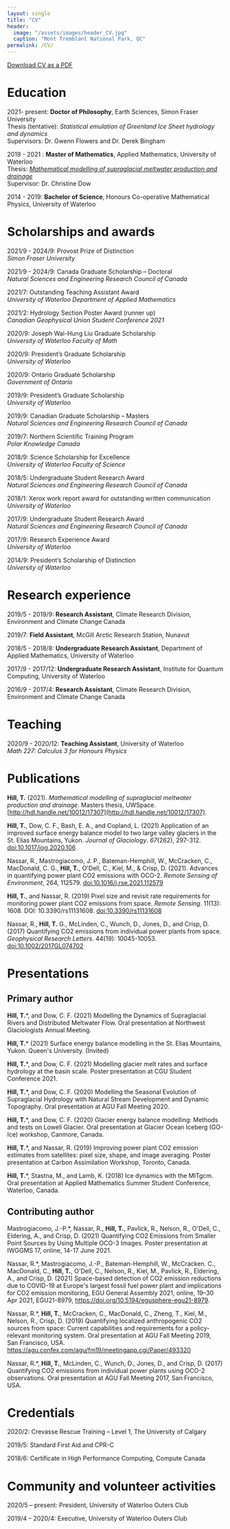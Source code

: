 ```yaml
---
layout: single
title: "CV"
header:
  image: "/assets/images/header_CV.jpg"
  caption: "Mont Tremblant National Park, QC"
permalink: /CV/
---
```


[Download CV as a PDF](/assets/hill_tim_CV.pdf)

# Education
2021- present: **Doctor of Philosophy**, Earth Sciences, Simon Fraser University\
Thesis (tentative): *Statistical emulation of Greenland Ice Sheet hydrology and dynamics*\
Supervisors: Dr. Gwenn Flowers and Dr. Derek Bingham

2019 - 2021 : **Master of Mathematics**, Applied Mathematics, University of Waterloo\
Thesis: [*Mathematical modelling of supraglacial meltwater production and drainage*](http://hdl.handle.net/10012/17307)\
Supervisor: Dr. Christine Dow

2014 - 2019: **Bachelor of Science**, Honours Co-operative Mathematical Physics, University of Waterloo

# Scholarships and awards
2021/9 - 2024/9: Provost Prize of Distinction\
*Simon Fraser University*

2021/9 - 2024/9: Canada Graduate Scholarship – Doctoral\
*Natural Sciences and Engineering Research Council of Canada*

2021/7: Outstanding Teaching Assistant Award\
*University of Waterloo Department of Applied Mathematics*

2021/2: Hydrology Section Poster Award (runner up)\
*Canadian Geophysical Union Student Conference 2021*

2020/9: Joseph Wai-Hung Liu Graduate Scholarship\
*University of Waterloo Faculty of Math*

2020/9: President’s Graduate Scholarship\
*University of Waterloo*

2020/9: Ontario Graduate Scholarship\
*Government of Ontario*

2019/9: President’s Graduate Scholarship\
*University of Waterloo*

2019/9: Canadian Graduate Scholarship – Masters\
*Natural Sciences and Engineering Research Council of Canada*

2019/7: Northern Scientific Training Program\
*Polar Knowledge Canada*

2018/9: Science Scholarship for Excellence\
*University of Waterloo Faculty of Science*

2018/5: Undergraduate Student Research Award\
*Natural Sciences and Engineering Research Council of Canada*

2018/1: Xerox work report award for outstanding written communication\
*University of Waterloo*

2017/9: Undergraduate Student Research Award\
*Natural Sciences and Engineering Research Council of Canada*

2017/9: Research Experience Award\
*University of Waterloo*

2014/9: President’s Scholarship of Distinction\
*University of Waterloo*

# Research experience
2019/5 - 2019/9: **Research Assistant**, Climate Research Division, Environment and Climate Change Canada

2019/7: **Field Assistant**, McGill Arctic Research Station, Nunavut

2018/5 - 2018/8: **Undergraduate Research Assistant**, Department of Applied Mathematics, University of Waterloo

2017/9 - 2017/12: **Undergraduate Research Assistant**, Institute for Quantum Computing, University of Waterloo

2016/9 - 2017/4: **Research Assistant**, Climate Research Division, Environment and Climate Change Canada

# Teaching
2020/9 - 2020/12: **Teaching Assistant**, University of Waterloo\
*Math 227: Calculus 3 for Honours Physics*

# Publications
**Hill, T.** (2021). *Mathematical modelling of supraglacial meltwater production and drainage*. Masters thesis, UWSpace. [http://hdl.handle.net/10012/17307](http://hdl.handle.net/10012/17307).

**Hill, T.**, Dow, C. F., Bash, E. A., and Copland, L. (2021) Application of an improved surface energy balance model to two large valley glaciers in the St. Elias Mountains, Yukon. *Journal of Glaciology*. *67*(262), 297-312. [doi:10.1017/jog.2020.106](https://doi.org/10.1017/jog.2020.106)

Nassar, R., Mastrogiacomo, J. P., Bateman-Hemphill, W., McCracken, C., MacDonald, C. G., **Hill, T.**, O'Dell, C., Kiel, M., & Crisp, D. (2021). Advances in quantifying power plant CO2 emissions with OCO-2. *Remote Sensing of Environment*, 264, 112579. [doi:10.1016/j.rse.2021.112579](https://doi.org/10.1016/j.rse.2021.112579)

**Hill, T.**, and Nassar, R. (2019) Pixel size and revisit rate requirements for monitoring power plant CO2 emissions from space. *Remote Sensing*. 11(13): 1608. DOI: 10.3390/rs11131608. [doi:10.3390/rs11131608](https://doi.org/10.3390/rs11131608)

Nassar, R., **Hill, T.** G., McLinden, C., Wunch, D., Jones, D., and Crisp, D. (2017) Quantifying CO2 emissions from individual power plants from space. *Geophysical Research Letters*. 44(19): 10045-10053. [doi:10.1002/2017GL074702](https://doi.org/10.1002/2017GL074702)

# Presentations

## Primary author

**Hill, T.**\*, and Dow, C. F. (2021) Modelling the Dynamics of Supraglacial Rivers and Distributed Meltwater Flow. Oral presentation at Northwest Glaciologists Annual Meeting.

**Hill, T.**\* (2021) Surface energy balance modelling in the St. Elias Mountains, Yukon. Queen's University. (Invited)

**Hill, T.**\*, and Dow, C. F. (2021) Modelling glacier melt rates and surface hydrology at the basin scale. Poster presentation at CGU Student Conference 2021.

**Hill, T.**\*, and Dow, C. F. (2020) Modelling the Seasonal Evolution of Supraglacial Hydrology with Natural Stream Development and Dynamic Topography. Oral presentation at AGU Fall Meeting 2020.

**Hill, T.**\*, and Dow, C. F. (2020) Glacier energy balance modelling: Methods and tests on Lowell Glacier. Oral presentation at Glacier Ocean Iceberg (GO-Ice) workshop, Canmore, Canada.

**Hill, T.**\*, and Nassar, R. (2019) Improving power plant CO2 emission estimates from satellites: pixel size, shape, and image averaging. Poster presentation at Carbon Assimilation Workshop, Toronto, Canada.

**Hill, T.**\*, Stastna, M., and Lamb, K. (2018) Ice dynamics with the MITgcm. Oral presentation at Applied Mathematics Summer Student Conference, Waterloo, Canada.

## Contributing author

Mastrogiacomo, J.-P.\*, Nassar, R., **Hill, T.**, Pavlick, R., Nelson, R., O'Dell, C., Eldering, A., and Crisp, D. (2021) Quantifying CO2 Emissions from Smaller Point Sources by Using Multiple OCO-3 Images. Poster presentation at IWGGMS 17, online, 14-17 June 2021.

Nassar, R.\*, Mastrogiacomo, J.-P., Bateman-Hemphill, W., McCracken. C., MacDonald, C., **Hill, T.**, O'Dell, C., Nelson, R., Kiel, M., Pavlick, R., Eldering, A., and Crisp, D. (2021) Space-based detection of CO2 emission reductions due to COVID-19 at Europe's largest fossil fuel power plant and implications for CO2 emission monitoring, EGU General Assembly 2021, online, 19–30 Apr 2021, EGU21-8979, https://doi.org/10.5194/egusphere-egu21-8979.

Nassar, R.\*, **Hill, T.**, McCracken, C., MacDonald, C., Zheng, T., Kiel, M., Nelson, R., Crisp, D. (2019) Quantifying localized anthropogenic CO2 sources from space: Current capabilities and requirements for a policy-relevant monitoring system. Oral presentation at AGU Fall Meeting 2019, San Francisco, USA. https://agu.confex.com/agu/fm19/meetingapp.cgi/Paper/493320

Nassar, R.\*, **Hill, T.**, McLinden, C., Wunch, D., Jones, D., and Crisp, D. (2017) Quantifying CO2 emissions from individual power plants using OCO-2 observations. Oral presentation at AGU Fall Meeting 2017, San Francisco, USA.

# Credentials
2020/2: Crevasse Rescue Training – Level 1, The University of Calgary

2019/5: Standard First Aid and CPR-C

2018/6: Certificate in High Performance Computing, Compute Canada

# Community and volunteer activities
2020/5 – present: President, University of Waterloo Outers Club

2019/4 – 2020/4: Executive, University of Waterloo Outers Club
